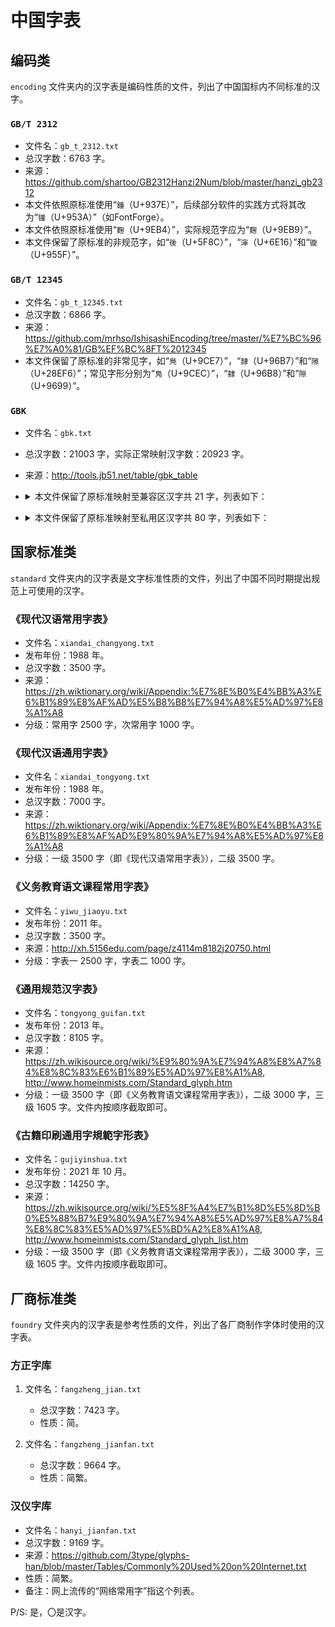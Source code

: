 # 中国字表

## 编码类

`encoding` 文件夹内的汉字表是编码性质的文件，列出了中国国标内不同标准的汉字。

### `GB/T 2312`

* 文件名：`gb_t_2312.txt`
* 总汉字数：6763 字。
* 来源：https://github.com/shartoo/GB2312Hanzi2Num/blob/master/hanzi_gb2312
* 本文件依照原标准使用“`鍾`（U+937E）”，后续部分软件的实践方式将其改为“`锺`（U+953A）”（如FontForge）。
* 本文件依照原标准使用“`麴`（U+9EB4）”，实际规范字应为“`麹`（U+9EB9）”。
* 本文件保留了原标准的非规范字，如“`後`（U+5F8C）”，“`渖`（U+6E16）”和“`镟`（U+955F）”。

### `GB/T 12345`

* 文件名：`gb_t_12345.txt`
* 总汉字数：6866 字。
* 来源：https://github.com/mrhso/IshisashiEncoding/tree/master/%E7%BC%96%E7%A0%81/GB%EF%BC%8FT%2012345
* 本文件保留了原标准的非常见字，如“`鳧`（U+9CE7）”，“`隷`（U+96B7）”和“`𨻶`（U+28EF6）”；常见字形分别为“`鳬`（U+9CEC）”，“`隸`（U+96B8）”和“`隙`（U+9699）”。

### `GBK`

* 文件名：`gbk.txt`
* 总汉字数：21003 字，实际正常映射汉字数：20923 字。
* 来源：http://tools.jb51.net/table/gbk_table
* <details>
    <summary>本文件保留了原标准映射至兼容区汉字共 21 字，列表如下：</summary>
    <p>

	* 郎（U+F92C）
	* 凉（U+F979）
	* 秊（U+F995）
	* 裏（U+F9E7）
	* 隣（U+F9F1）
	* 兀（U+FA0C）
	* 嗀（U+FA0D）
	* 﨎（U+FA0E）
	* 﨏（U+FA0F）
	* 﨑（U+FA11）
	* 﨓（U+FA13）
	* 﨔（U+FA14）
	* 礼（U+FA18）
	* 﨟（U+FA1F）
	* 蘒（U+FA20）
	* 﨡（U+FA21）
	* 﨣（U+FA23）
	* 﨤（U+FA24）
	* 﨧（U+FA27）
	* 﨨（U+FA28）
	* 﨩（U+FA29）

    </p>
</details>

* <details>
    <summary>本文件保留了原标准映射至私用区汉字共 80 字，列表如下：</summary>
    <p>

	* ⺁（U+E815，正常映射 U+2E81）
	* 𠂇（U+E816，正常映射 U+20087）
	* 𠂉（U+E817，正常映射 U+20089）
	* 𠃌（U+E818，正常映射 U+200CC）
	* ⺄（U+E819，正常映射 U+2E84）
	* 㑳（U+E81A，正常映射 U+3473）
	* 㑇（U+E81B，正常映射 U+3447）
	* ⺈（U+E81C，正常映射 U+2E88）
	* ⺋（U+E81D，正常映射 U+2E8B）
	* 龴（U+E81E，正常映射 U+9FB4）
	* 㖞（U+E81F，正常映射 U+359E）
	* 㘚（U+E820，正常映射 U+361A）
	* 㘎（U+E821，正常映射 U+360E）
	* ⺌（U+E822，正常映射 U+2E8C）
	* ⺗（U+E823，正常映射 U+2E97）
	* 㥮（U+E824，正常映射 U+396E）
	* 㤘（U+E825，正常映射 U+3918）
	* 龵（U+E826，正常映射 U+9FB5）
	* 㧏（U+E827，正常映射 U+39CF）
	* 㧟（U+E828，正常映射 U+39DF）
	* 㩳（U+E829，正常映射 U+3A73）
	* 㧐（U+E82A，正常映射 U+39D0）
	* 龶（U+E82B，正常映射 U+9FB6）
	* 龷（U+E82C，正常映射 U+9FB7）
	* 㭎（U+E82D，正常映射 U+3B4E）
	* 㱮（U+E82E，正常映射 U+3C6E）
	* 㳠（U+E82F，正常映射 U+3CE0）
	* ⺧（U+E830，正常映射 U+2EA7）
	* 𡗗（U+E831，正常映射 U+215D7）
	* 龸（U+E832，正常映射 U+9FB8）
	* ⺪（U+E833，正常映射 U+2EAA）
	* 䁖（U+E834，正常映射 U+4056）
	* 䅟（U+E835，正常映射 U+415F）
	* ⺮（U+E836，正常映射 U+2EAE）
	* 䌷（U+E837，正常映射 U+4337）
	* ⺳（U+E838，正常映射 U+2EB3）
	* ⺶（U+E839，正常映射 U+2EB6）
	* ⺷（U+E83A，正常映射 U+2EB7）
	* 𢦏（U+E83B，正常映射 U+2298F）
	* 䎱（U+E83C，正常映射 U+43B1）
	* 䎬（U+E83D，正常映射 U+43AC）
	* ⺻（U+E83E，正常映射 U+2EBB）
	* 䏝（U+E83F，正常映射 U+43DD）
	* 䓖（U+E840，正常映射 U+44D6）
	* 䙡（U+E841，正常映射 U+4661）
	* 䙌（U+E842，正常映射 U+464C）
	* 龹（U+E843，正常映射 U+9FB9）
	* 䜣（U+E844，正常映射 U+4723）
	* 䜩（U+E845，正常映射 U+4729）
	* 䝼（U+E846，正常映射 U+477C）
	* 䞍（U+E847，正常映射 U+478D）
	* ⻊（U+E848，正常映射 U+2ECA）
	* 䥇（U+E849，正常映射 U+4947）
	* 䥺（U+E84A，正常映射 U+497A）
	* 䥽（U+E84B，正常映射 U+497D）
	* 䦂（U+E84C，正常映射 U+4982）
	* 䦃（U+E84D，正常映射 U+4983）
	* 䦅（U+E84E，正常映射 U+4985）
	* 䦆（U+E84F，正常映射 U+4986）
	* 䦟（U+E850，正常映射 U+499F）
	* 䦛（U+E851，正常映射 U+499B）
	* 䦷（U+E852，正常映射 U+49B7）
	* 䦶（U+E853，正常映射 U+49B6）
	* 龺（U+E854，正常映射 U+9FBA）
	* 𤇾（U+E855，正常映射 U+241FE）
	* 䲣（U+E856，正常映射 U+4CA3）
	* 䲟（U+E857，正常映射 U+4C9F）
	* 䲠（U+E858，正常映射 U+4CA0）
	* 䲡（U+E859，正常映射 U+4CA1）
	* 䱷（U+E85A，正常映射 U+4C77）
	* 䲢（U+E85B，正常映射 U+4CA2）
	* 䴓（U+E85C，正常映射 U+4D13）
	* 䴔（U+E85D，正常映射 U+4D14）
	* 䴕（U+E85E，正常映射 U+4D15）
	* 䴖（U+E85F，正常映射 U+4D16）
	* 䴗（U+E860，正常映射 U+4D17）
	* 䴘（U+E861，正常映射 U+4D18）
	* 䴙（U+E862，正常映射 U+4D19）
	* 䶮（U+E863，正常映射 U+4DAE）
	* 龻（U+E864，正常映射 U+9FBB）

    </p>
</summary>

## 国家标准类

`standard` 文件夹内的汉字表是文字标准性质的文件，列出了中国不同时期提出规范上可使用的汉字。

### 《现代汉语常用字表》

* 文件名：`xiandai_changyong.txt`
* 发布年份：1988 年。
* 总汉字数：3500 字。
* 来源：https://zh.wiktionary.org/wiki/Appendix:%E7%8E%B0%E4%BB%A3%E6%B1%89%E8%AF%AD%E5%B8%B8%E7%94%A8%E5%AD%97%E8%A1%A8
* 分级：常用字 2500 字，次常用字 1000 字。

### 《现代汉语通用字表》

* 文件名：`xiandai_tongyong.txt`
* 发布年份：1988 年。
* 总汉字数：7000 字。
* 来源：https://zh.wiktionary.org/wiki/Appendix:%E7%8E%B0%E4%BB%A3%E6%B1%89%E8%AF%AD%E9%80%9A%E7%94%A8%E5%AD%97%E8%A1%A8
* 分级：一级 3500 字（即《现代汉语常用字表》），二级 3500 字。

### 《义务教育语文课程常用字表》

* 文件名：`yiwu_jiaoyu.txt`
* 发布年份：2011 年。
* 总汉字数：3500 字。
* 来源：http://xh.5156edu.com/page/z4114m8182j20750.html
* 分级：字表一 2500 字，字表二 1000 字。

### 《通用规范汉字表》

* 文件名：`tongyong_guifan.txt`
* 发布年份：2013 年。
* 总汉字数：8105 字。
* 来源：https://zh.wikisource.org/wiki/%E9%80%9A%E7%94%A8%E8%A7%84%E8%8C%83%E6%B1%89%E5%AD%97%E8%A1%A8, http://www.homeinmists.com/Standard_glyph.htm
* 分级：一级 3500 字（即《义务教育语文课程常用字表》），二级 3000 字，三级 1605 字。文件内按顺序截取即可。

### 《古籍印刷通用字規範字形表》

* 文件名：`gujiyinshua.txt`
* 发布年份：2021 年 10 月。
* 总汉字数：14250 字。
* 来源：https://zh.wikisource.org/wiki/%E5%8F%A4%E7%B1%8D%E5%8D%B0%E5%88%B7%E9%80%9A%E7%94%A8%E5%AD%97%E8%A7%84%E8%8C%83%E5%AD%97%E5%BD%A2%E8%A1%A8, http://www.homeinmists.com/Standard_glyph_list.htm
* 分级：一级 3500 字（即《义务教育语文课程常用字表》），二级 3000 字，三级 1605 字。文件内按顺序截取即可。


## 厂商标准类

`foundry` 文件夹内的汉字表是参考性质的文件，列出了各厂商制作字体时使用的汉字表。

### 方正字库

1. 文件名：`fangzheng_jian.txt`
    * 总汉字数：7423 字。
    * 性质：简。

2. 文件名：`fangzheng_jianfan.txt`
    * 总汉字数：9664 字。
    * 性质：简繁。

### 汉仪字库

* 文件名：`hanyi_jianfan.txt`
* 总汉字数：9169 字。
* 来源：https://github.com/3type/glyphs-han/blob/master/Tables/Commonly%20Used%20on%20Internet.txt
* 性质：简繁。
* 备注：网上流传的“网络常用字”指这个列表。

P/S: 是，〇是汉字。
